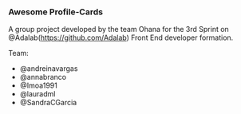 ### Awesome Profile-Cards

A group project developed by the team Ohana for the 3rd Sprint on @Adalab(https://github.com/Adalab) Front End developer formation.

Team:

- @andreinavargas
- @annabranco
- @Imoa1991
- @lauradml
- @SandraCGarcia
